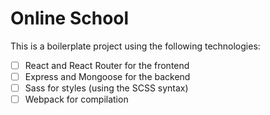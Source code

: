 # Online School

This is a boilerplate project using the following technologies:

- [ ] React and React Router for the frontend
- [ ] Express and Mongoose for the backend
- [ ] Sass for styles (using the SCSS syntax)
- [ ] Webpack for compilation
